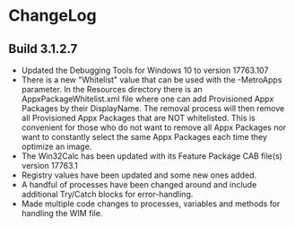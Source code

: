 # ChangeLog #

## Build 3.1.2.7 ##

- Updated the Debugging Tools for Windows 10 to version 17763.107
- There is a new "Whitelist" value that can be used with the -MetroApps parameter. In the Resources directory there is an AppxPackageWhitelist.xml file where one can add Provisioned Appx Packages by their DisplayName.  The removal process will then remove all Provisioned Appx Packages that are NOT whitelisted. This is convenient for those who do not want to remove all Appx Packages nor want to constantly select the same Appx Packages each time they optimize an image.
- The Win32Calc has been updated with its Feature Package CAB file(s) version 17763.1
- Registry values have been updated and some new ones added.
- A handful of processes have been changed around and include additional Try/Catch blocks for error-handling.
- Made multiple code changes to processes, variables and methods for handling the WIM file.